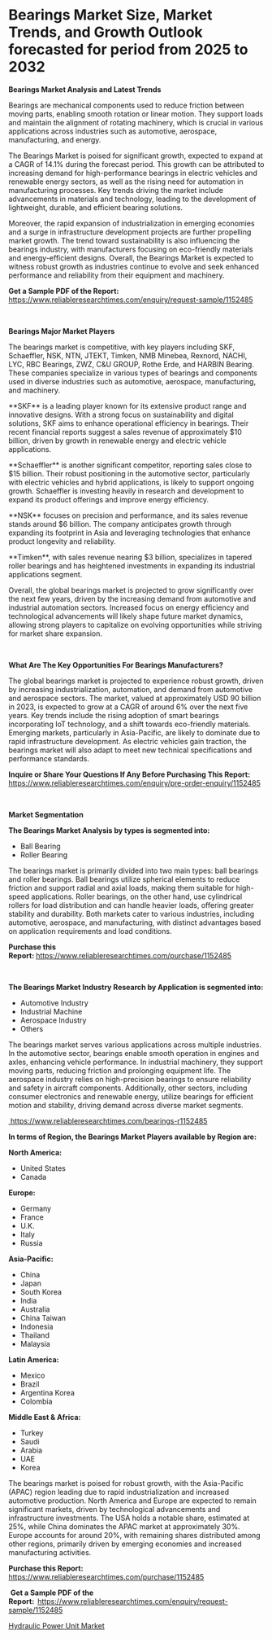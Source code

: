 <p><h1>Bearings Market Size, Market Trends, and Growth Outlook forecasted for period from 2025 to 2032</h1></p><p><strong>Bearings Market Analysis and Latest Trends</strong></p>
<p><p>Bearings are mechanical components used to reduce friction between moving parts, enabling smooth rotation or linear motion. They support loads and maintain the alignment of rotating machinery, which is crucial in various applications across industries such as automotive, aerospace, manufacturing, and energy.</p><p>The Bearings Market is poised for significant growth, expected to expand at a CAGR of 14.1% during the forecast period. This growth can be attributed to increasing demand for high-performance bearings in electric vehicles and renewable energy sectors, as well as the rising need for automation in manufacturing processes. Key trends driving the market include advancements in materials and technology, leading to the development of lightweight, durable, and efficient bearing solutions. </p><p>Moreover, the rapid expansion of industrialization in emerging economies and a surge in infrastructure development projects are further propelling market growth. The trend toward sustainability is also influencing the bearings industry, with manufacturers focusing on eco-friendly materials and energy-efficient designs. Overall, the Bearings Market is expected to witness robust growth as industries continue to evolve and seek enhanced performance and reliability from their equipment and machinery.</p></p>
<p><strong>Get a Sample PDF of the Report:&nbsp;</strong> <a href="https://www.reliableresearchtimes.com/enquiry/request-sample/1152485?utm_campaign=2466&utm_medium=2&utm_source=Github&utm_content=ia&utm_term=16022025&utm_id=bearings">https://www.reliableresearchtimes.com/enquiry/request-sample/1152485</a></p>
<p>&nbsp;</p>
<p><strong>Bearings Major Market Players</strong></p>
<p><p>The bearings market is competitive, with key players including SKF, Schaeffler, NSK, NTN, JTEKT, Timken, NMB Minebea, Rexnord, NACHI, LYC, RBC Bearings, ZWZ, C&U GROUP, Rothe Erde, and HARBIN Bearing. These companies specialize in various types of bearings and components used in diverse industries such as automotive, aerospace, manufacturing, and machinery.</p><p>**SKF** is a leading player known for its extensive product range and innovative designs. With a strong focus on sustainability and digital solutions, SKF aims to enhance operational efficiency in bearings. Their recent financial reports suggest a sales revenue of approximately $10 billion, driven by growth in renewable energy and electric vehicle applications.</p><p>**Schaeffler** is another significant competitor, reporting sales close to $15 billion. Their robust positioning in the automotive sector, particularly with electric vehicles and hybrid applications, is likely to support ongoing growth. Schaeffler is investing heavily in research and development to expand its product offerings and improve energy efficiency.</p><p>**NSK** focuses on precision and performance, and its sales revenue stands around $6 billion. The company anticipates growth through expanding its footprint in Asia and leveraging technologies that enhance product longevity and reliability.</p><p>**Timken**, with sales revenue nearing $3 billion, specializes in tapered roller bearings and has heightened investments in expanding its industrial applications segment.</p><p>Overall, the global bearings market is projected to grow significantly over the next few years, driven by the increasing demand from automotive and industrial automation sectors. Increased focus on energy efficiency and technological advancements will likely shape future market dynamics, allowing strong players to capitalize on evolving opportunities while striving for market share expansion.</p></p>
<p>&nbsp;</p>
<p><strong>What Are The Key Opportunities For Bearings Manufacturers?</strong></p>
<p><p>The global bearings market is projected to experience robust growth, driven by increasing industrialization, automation, and demand from automotive and aerospace sectors. The market, valued at approximately USD 90 billion in 2023, is expected to grow at a CAGR of around 6% over the next five years. Key trends include the rising adoption of smart bearings incorporating IoT technology, and a shift towards eco-friendly materials. Emerging markets, particularly in Asia-Pacific, are likely to dominate due to rapid infrastructure development. As electric vehicles gain traction, the bearings market will also adapt to meet new technical specifications and performance standards.</p></p>
<p><strong>Inquire or Share Your Questions If Any Before Purchasing This Report:</strong> <a href="https://www.reliableresearchtimes.com/enquiry/pre-order-enquiry/1152485?utm_campaign=2466&utm_medium=2&utm_source=Github&utm_content=ia&utm_term=16022025&utm_id=bearings">https://www.reliableresearchtimes.com/enquiry/pre-order-enquiry/1152485</a></p>
<p>&nbsp;</p>
<p><strong>Market Segmentation</strong></p>
<p><strong>The Bearings Market Analysis by types is segmented into:</strong></p>
<p><ul><li>Ball Bearing</li><li>Roller Bearing</li></ul></p>
<p><p>The bearings market is primarily divided into two main types: ball bearings and roller bearings. Ball bearings utilize spherical elements to reduce friction and support radial and axial loads, making them suitable for high-speed applications. Roller bearings, on the other hand, use cylindrical rollers for load distribution and can handle heavier loads, offering greater stability and durability. Both markets cater to various industries, including automotive, aerospace, and manufacturing, with distinct advantages based on application requirements and load conditions.</p></p>
<p><strong>Purchase this Report:&nbsp;</strong><a href="https://www.reliableresearchtimes.com/purchase/1152485?utm_campaign=2466&utm_medium=2&utm_source=Github&utm_content=ia&utm_term=16022025&utm_id=bearings">https://www.reliableresearchtimes.com/purchase/1152485</a></p>
<p>&nbsp;</p>
<p><strong>The Bearings Market Industry Research by Application is segmented into:</strong></p>
<p><ul><li>Automotive Industry</li><li>Industrial Machine</li><li>Aerospace Industry</li><li>Others</li></ul></p>
<p><p>The bearings market serves various applications across multiple industries. In the automotive sector, bearings enable smooth operation in engines and axles, enhancing vehicle performance. In industrial machinery, they support moving parts, reducing friction and prolonging equipment life. The aerospace industry relies on high-precision bearings to ensure reliability and safety in aircraft components. Additionally, other sectors, including consumer electronics and renewable energy, utilize bearings for efficient motion and stability, driving demand across diverse market segments.</p></p>
<p><a href="https://www.reliableresearchtimes.com/bearings-r1152485?utm_campaign=2466&utm_medium=2&utm_source=Github&utm_content=ia&utm_term=16022025&utm_id=bearings">&nbsp;https://www.reliableresearchtimes.com/bearings-r1152485</a></p>
<p><strong>In terms of Region, the Bearings Market Players available by Region are:</strong></p>
<p>
    <p> <strong> North America: </strong>
        <ul>
            <li>United States</li>
            <li>Canada</li>
        </ul>
        </p> 
    <p> <strong> Europe: </strong>
        <ul>
            <li>Germany</li>
            <li>France</li>
            <li>U.K.</li>
            <li>Italy</li>
            <li>Russia</li>
        </ul>
        </p> 
    <p> <strong> Asia-Pacific: </strong>
        <ul>
            <li>China</li>
            <li>Japan</li>
            <li>South Korea</li>
            <li>India</li>
            <li>Australia</li>
            <li>China Taiwan</li>
            <li>Indonesia</li>
            <li>Thailand</li>
            <li>Malaysia</li>
        </ul>
        </p> 
    <p> <strong> Latin America: </strong>
        <ul>
            <li>Mexico</li>
            <li>Brazil</li>
            <li>Argentina Korea</li>
            <li>Colombia</li>
        </ul>
        </p> 
    <p> <strong> Middle East & Africa: </strong>
        <ul>
            <li>Turkey</li>
            <li>Saudi</li>
            <li>Arabia</li>
            <li>UAE</li>
            <li>Korea</li>
        </ul>
    </p>
    </p>
<p><p>The bearings market is poised for robust growth, with the Asia-Pacific (APAC) region leading due to rapid industrialization and increased automotive production. North America and Europe are expected to remain significant markets, driven by technological advancements and infrastructure investments. The USA holds a notable share, estimated at 25%, while China dominates the APAC market at approximately 30%. Europe accounts for around 20%, with remaining shares distributed among other regions, primarily driven by emerging economies and increased manufacturing activities.</p></p>
<p><strong>Purchase this Report: </strong><a href="https://www.reliableresearchtimes.com/purchase/1152485?utm_campaign=2466&utm_medium=2&utm_source=Github&utm_content=ia&utm_term=16022025&utm_id=bearings">https://www.reliableresearchtimes.com/purchase/1152485</a></p>
<p>&nbsp;<strong>Get a Sample PDF of the Report:&nbsp;&nbsp;</strong><a href="https://www.reliableresearchtimes.com/enquiry/request-sample/1152485?utm_campaign=2466&utm_medium=2&utm_source=Github&utm_content=ia&utm_term=16022025&utm_id=bearings">https://www.reliableresearchtimes.com/enquiry/request-sample/1152485</a></p>
<p><strong></strong></p>
<p><p><a href="https://github.com/comasnickie/Market-Research-Report-List-1/blob/main/hydraulic-power-unit-market.md?utm_campaign=2466&utm_medium=2&utm_source=Github&utm_content=ia&utm_term=16022025&utm_id=bearings">Hydraulic Power Unit Market</a></p></p>